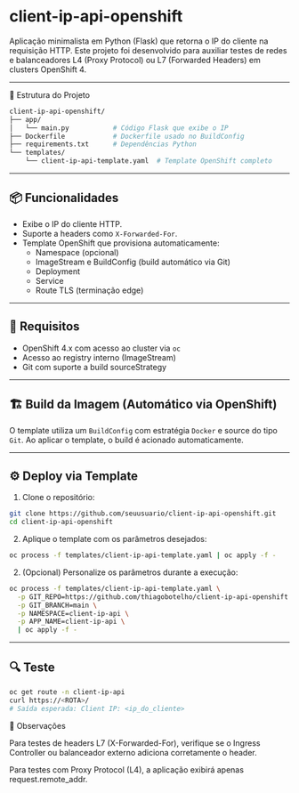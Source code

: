 # client-ip-api-openshift

Aplicação minimalista em Python (Flask) que retorna o IP do cliente na requisição HTTP. Este projeto foi desenvolvido para auxiliar testes de redes e balanceadores L4 (Proxy Protocol) ou L7 (Forwarded Headers) em clusters OpenShift 4.

---

📁 Estrutura do Projeto

```bash
client-ip-api-openshift/
├── app/
│   └── main.py           # Código Flask que exibe o IP
├── Dockerfile            # Dockerfile usado no BuildConfig
├── requirements.txt      # Dependências Python
└── templates/
    └── client-ip-api-template.yaml  # Template OpenShift completo
```

---


## 📦 Funcionalidades

- Exibe o IP do cliente HTTP.
- Suporte a headers como `X-Forwarded-For`.
- Template OpenShift que provisiona automaticamente:
  - Namespace (opcional)
  - ImageStream e BuildConfig (build automático via Git)
  - Deployment
  - Service
  - Route TLS (terminação edge)

---

## 🚀 Requisitos

- OpenShift 4.x com acesso ao cluster via `oc`
- Acesso ao registry interno (ImageStream)
- Git com suporte a build sourceStrategy

---

## 🏗️ Build da Imagem (Automático via OpenShift)

O template utiliza um `BuildConfig` com estratégia `Docker` e source do tipo `Git`. Ao aplicar o template, o build é acionado automaticamente.

---

## ⚙️ Deploy via Template

1. Clone o repositório:

```bash
git clone https://github.com/seuusuario/client-ip-api-openshift.git
cd client-ip-api-openshift
```

2. Aplique o template com os parâmetros desejados:

```bash
oc process -f templates/client-ip-api-template.yaml | oc apply -f -
```

2. (Opcional) Personalize os parâmetros durante a execução:

```bash
oc process -f templates/client-ip-api-template.yaml \
  -p GIT_REPO=https://github.com/thiagobotelho/client-ip-api-openshift.git \
  -p GIT_BRANCH=main \
  -p NAMESPACE=client-ip-api \
  -p APP_NAME=client-ip-api \
  | oc apply -f -
```

---

## 🔍 Teste

```bash
oc get route -n client-ip-api
curl https://<ROTA>/
# Saída esperada: Client IP: <ip_do_cliente>
```

📌 Observações

Para testes de headers L7 (X-Forwarded-For), verifique se o Ingress Controller ou balanceador externo adiciona corretamente o header.

Para testes com Proxy Protocol (L4), a aplicação exibirá apenas request.remote_addr.

